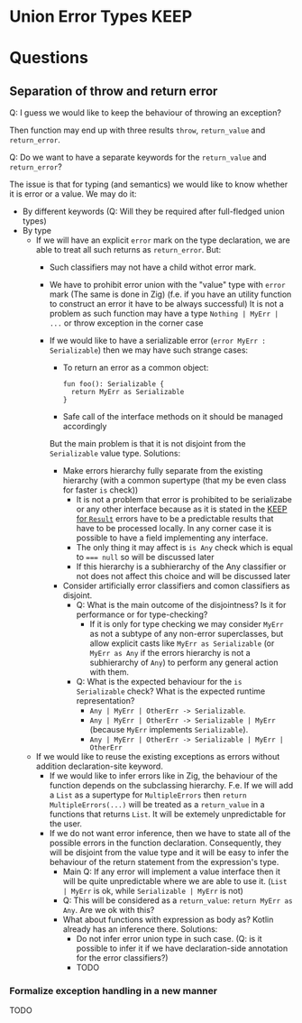# Union Error Types KEEP

# Questions

## Separation of throw and return error

Q: I guess we would like to keep the behaviour of throwing an exception?

Then function may end up with three results `throw`, `return_value` and `return_error`.

Q: Do we want to have a separate keywords for the `return_value` and `return_error`?

The issue is that for typing (and semantics) we would like to know whether it is error or a value.
We may do it:
- By different keywords (Q: Will they be required after full-fledged union types)
- By type
  - If we will have an explicit `error` mark on the type declaration, we are able to treat all such returns as `return_error`. But:
    - Such classifiers may not have a child withot error mark.
    - We have to prohibit error union with the "value" type with `error` mark (The same is done in Zig)
      (f.e. if you have an utility function to construct an error it have to be always successful)
      It is not a problem as such function may have a type `Nothing | MyErr | ...` or throw exception in the corner case 
    - If we would like to have a serializable error (`error MyErr : Serializable`) then we may have such strange cases:
      - To return an error as a common object:
        ```
        fun foo(): Serializable {
          return MyErr as Serializable
        }
        ```
      - Safe call of the interface methods on it should be managed accordingly
      
      But the main problem is that it is not disjoint from the `Serializable` value type.
      Solutions:
      - Make errors hierarchy fully separate from the existing hierarchy (with a common supertype (that my be even class for faster `is` check))
        - It is not a problem that error is prohibited to be serializabe or any other interface
          because as it is stated in the [KEEP for `Result`](https://github.com/Kotlin/KEEP/blob/success-or-failure/proposals/stdlib/success-or-failure.md)
          errors have to be a predictable results that have to be processed locally.
          In any corner case it is possible to have a field implementing any interface.
        - The only thing it may affect is `is Any` check which is equal to `=== null` so will be discussed later
        - If this hierarchy is a subhierarchy of the Any classifier or not does not affect this choice and will be discussed later
      - Consider artificially error classifiers and comon classifiers as disjoint.
        - Q: What is the main outcome of the disjointness? Is it for performance or for type-checking?
          - If it is only for type checking we may consider `MyErr` as not a subtype of any non-error superclasses,
            but allow explicit casts like `MyErr as Serializable` (or `MyErr as Any` if the errors hierarchy is not a subhierarchy of `Any`)
            to perform any general action with them.
        - Q: What is the expected behaviour for the `is Serializable` check? What is the expected runtime representation?
          - `Any | MyErr | OtherErr -> Serializable`.
          - `Any | MyErr | OtherErr -> Serializable | MyErr` (because `MyErr` implements `Serializable`).
          - `Any | MyErr | OtherErr -> Serializable | MyErr | OtherErr`
  - If we would like to reuse the existing exceptions as errors without addition declaration-site keyword.
    - If we would like to infer errors like in Zig, the behaviour of the function depends on the subclassing hierarchy.
      F.e. If we will add a `List` as a supertype for `MultipleErrors` then `return MultipleErrors(...)` will be treated as a `return_value` in a functions that returns `List`.
      It will be extemely unpredictable for the user. 
    - If we do not want error inference, then we have to state all of the possible errors in the function declaration.
      Consequently, they will be disjoint from the value type and it will be easy to infer the behaviour of the return statement from the expression's type.
      - Main Q: If any error will implement a value interface then it will be quite unpredictable where we are able to use it. (`List | MyErr` is ok, while `Serializable | MyErr` is not) 
      - Q: This will be considered as a `return_value`: `return MyErr as Any`. Are we ok with this?
      - What about functions with expression as body as? Kotlin already has an inference there. Solutions:
        - Do not infer error union type in such case. (Q: is it possible to infer it if we have declaration-side annotation for the error classifiers?)
        - TODO

### Formalize exception handling in a new manner

TODO
